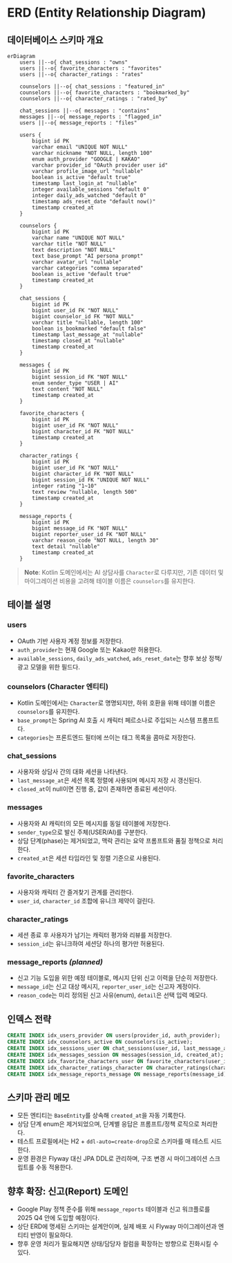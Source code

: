 # ERD (Entity Relationship Diagram)

## 데이터베이스 스키마 개요

```mermaid
erDiagram
    users ||--o{ chat_sessions : "owns"
    users ||--o{ favorite_characters : "favorites"
    users ||--o{ character_ratings : "rates"

    counselors ||--o{ chat_sessions : "featured_in"
    counselors ||--o{ favorite_characters : "bookmarked_by"
    counselors ||--o{ character_ratings : "rated_by"

    chat_sessions ||--o{ messages : "contains"
    messages ||--o{ message_reports : "flagged_in"
    users ||--o{ message_reports : "files"

    users {
        bigint id PK
        varchar email "UNIQUE NOT NULL"
        varchar nickname "NOT NULL, length 100"
        enum auth_provider "GOOGLE | KAKAO"
        varchar provider_id "OAuth provider user id"
        varchar profile_image_url "nullable"
        boolean is_active "default true"
        timestamp last_login_at "nullable"
        integer available_sessions "default 0"
        integer daily_ads_watched "default 0"
        timestamp ads_reset_date "default now()"
        timestamp created_at
    }

    counselors {
        bigint id PK
        varchar name "UNIQUE NOT NULL"
        varchar title "NOT NULL"
        text description "NOT NULL"
        text base_prompt "AI persona prompt"
        varchar avatar_url "nullable"
        varchar categories "comma separated"
        boolean is_active "default true"
        timestamp created_at
    }

    chat_sessions {
        bigint id PK
        bigint user_id FK "NOT NULL"
        bigint counselor_id FK "NOT NULL"
        varchar title "nullable, length 100"
        boolean is_bookmarked "default false"
        timestamp last_message_at "nullable"
        timestamp closed_at "nullable"
        timestamp created_at
    }

    messages {
        bigint id PK
        bigint session_id FK "NOT NULL"
        enum sender_type "USER | AI"
        text content "NOT NULL"
        timestamp created_at
    }

    favorite_characters {
        bigint id PK
        bigint user_id FK "NOT NULL"
        bigint character_id FK "NOT NULL"
        timestamp created_at
    }

    character_ratings {
        bigint id PK
        bigint user_id FK "NOT NULL"
        bigint character_id FK "NOT NULL"
        bigint session_id FK "UNIQUE NOT NULL"
        integer rating "1~10"
        text review "nullable, length 500"
        timestamp created_at
    }

    message_reports {
        bigint id PK
        bigint message_id FK "NOT NULL"
        bigint reporter_user_id FK "NOT NULL"
        varchar reason_code "NOT NULL, length 30"
        text detail "nullable"
        timestamp created_at
    }
```

> **Note**: Kotlin 도메인에서는 AI 상담사를 `Character`로 다루지만, 기존 데이터 및 마이그레이션 비용을 고려해 테이블 이름은 `counselors`를 유지한다.

## 테이블 설명

### users
- OAuth 기반 사용자 계정 정보를 저장한다.
- `auth_provider`는 현재 Google 또는 Kakao만 허용한다.
- `available_sessions`, `daily_ads_watched`, `ads_reset_date`는 향후 보상 정책/광고 모델을 위한 필드다.

### counselors (Character 엔티티)
- Kotlin 도메인에서는 `Character`로 명명되지만, 하위 호환을 위해 테이블 이름은 `counselors`를 유지한다.
- `base_prompt`는 Spring AI 호출 시 캐릭터 페르소나로 주입되는 시스템 프롬프트다.
- `categories`는 프론트엔드 필터에 쓰이는 태그 목록을 콤마로 저장한다.

### chat_sessions
- 사용자와 상담사 간의 대화 세션을 나타낸다.
- `last_message_at`은 세션 목록 정렬에 사용되며 메시지 저장 시 갱신된다.
- `closed_at`이 null이면 진행 중, 값이 존재하면 종료된 세션이다.

### messages
- 사용자와 AI 캐릭터의 모든 메시지를 동일 테이블에 저장한다.
- `sender_type`으로 발신 주체(USER/AI)를 구분한다.
- 상담 단계(phase)는 제거되었고, 맥락 관리는 요약 프롬프트와 품질 정책으로 처리한다.
- `created_at`은 세션 타임라인 및 정렬 기준으로 사용된다.

### favorite_characters
- 사용자와 캐릭터 간 즐겨찾기 관계를 관리한다.
- `user_id`, `character_id` 조합에 유니크 제약이 걸린다.

### character_ratings
- 세션 종료 후 사용자가 남기는 캐릭터 평가와 리뷰를 저장한다.
- `session_id`는 유니크하여 세션당 하나의 평가만 허용된다.

### message_reports *(planned)*
- 신고 기능 도입을 위한 예정 테이블로, 메시지 단위 신고 이력을 단순히 저장한다.
- `message_id`는 신고 대상 메시지, `reporter_user_id`는 신고자 계정이다.
- `reason_code`는 미리 정의된 신고 사유(enum), `detail`은 선택 입력 메모다.

## 인덱스 전략
```sql
CREATE INDEX idx_users_provider ON users(provider_id, auth_provider);
CREATE INDEX idx_counselors_active ON counselors(is_active);
CREATE INDEX idx_sessions_user ON chat_sessions(user_id, last_message_at DESC);
CREATE INDEX idx_messages_session ON messages(session_id, created_at);
CREATE INDEX idx_favorite_characters_user ON favorite_characters(user_id);
CREATE INDEX idx_character_ratings_character ON character_ratings(character_id);
CREATE INDEX idx_message_reports_message ON message_reports(message_id);
```

## 스키마 관리 메모
- 모든 엔티티는 `BaseEntity`를 상속해 `created_at`을 자동 기록한다.
- 상담 단계 enum은 제거되었으며, 단계별 응답은 프롬프트/정책 로직으로 처리한다.
- 테스트 프로필에서는 H2 + `ddl-auto=create-drop`으로 스키마를 매 테스트 시드한다.
- 운영 환경은 Flyway 대신 JPA DDL로 관리하며, 구조 변경 시 마이그레이션 스크립트를 수동 적용한다.

## 향후 확장: 신고(Report) 도메인
- Google Play 정책 준수를 위해 `message_reports` 테이블과 신고 워크플로를 2025 Q4 안에 도입할 예정이다.
- 상단 ERD에 명세된 스키마는 설계안이며, 실제 배포 시 Flyway 마이그레이션과 엔티티 반영이 필요하다.
- 향후 운영 처리가 필요해지면 상태/담당자 컬럼을 확장하는 방향으로 진화시킬 수 있다.
